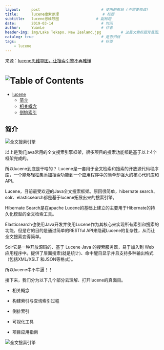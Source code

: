 ```yaml
---
layout:     post                            # 使用的布局 (不需要修改)
title:      lucene搜索原理                    # 标题
subtitle:   lucene思维导图                 # 副标题
date:       2019-03-14                      # 时间
author:     YuanLe                          # 作者
header-img: img/Lake Tekapo, New Zealand.jpg         # 这篇文章标题背景图片
catalog: true                               # 是否归档
tags:                                       # 标签
    - lucene
---
```


来源：[lucene思维导图，让搜索引擎不再难懂](https://mp.weixin.qq.com/s/VRqp9V1ppyxkqf8l7sn_xg)

# ![Table of Contents](https://itx-man.github.io/img/toc.png)

<!-- vim-markdown-toc GFM -->

* [lucene](#lucene)
    * [简介](#简介)
    * [相关概念](#相关概念)
    * [倒排索引](#倒排索引)

<!-- vim-markdown-toc -->

## 简介

![全文搜索引擎](https://itx-man.github.io/img/source/lucene01.png)

以上是我们java常用的全文搜索引擎框架，很多项目的搜索功能都是基于以上4个框架完成的。

所以lucene到底是干啥的？
Lucene是一套用于全文检索和搜索的开放源代码程序库，一个能够轻松集添加搜索功能到一个应用程序中的简单却强大的核心代码库和API。

Lucene，目前最受欢迎的Java全文搜索框架。原因很简单，hibernate search、solr、elasticsearch都是基于lucene拓展出来的搜索引擎。

Hibernate Search是在apache Lucene的基础上建立的主要用于Hibernate的持久化模型的全文检索工具。

Elasticsearch也使用Java开发并使用Lucene作为其核心来实现所有索引和搜索的功能，但是它的目的是通过简单的RESTful API来隐藏Lucene的复杂性，从而让全文搜索变得简单。

Solr它是一种开放源码的、基于 Lucene Java 的搜索服务器，易于加入到 Web 应用程序中。提供了层面搜索(就是统计)、命中醒目显示并且支持多种输出格式（包括XML/XSLT 和JSON等格式）。

所以lucene牛不牛逼！！

接下来，我们分为以下几个部分去理解、打开lucene的真面目。

* 相关概念

* 构建索引与查询索引过程

* 倒排索引

* 可视化工具

* 项目应用指南

![全文搜索引擎](https://itx-man.github.io/img/source/lucene02.png)
